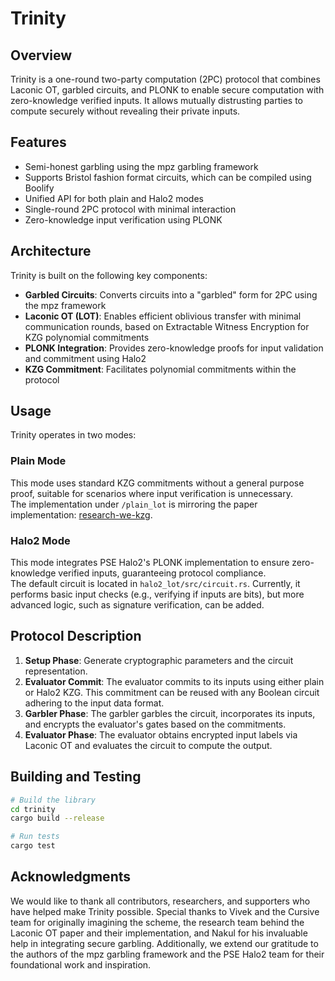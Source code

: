# Trinity

## Overview

Trinity is a one-round two-party computation (2PC) protocol that combines Laconic OT, garbled circuits, and PLONK to enable secure computation with zero-knowledge verified inputs. It allows mutually distrusting parties to compute securely without revealing their private inputs.

## Features

- Semi-honest garbling using the mpz garbling framework
- Supports Bristol fashion format circuits, which can be compiled using Boolify
- Unified API for both plain and Halo2 modes
- Single-round 2PC protocol with minimal interaction
- Zero-knowledge input verification using PLONK

## Architecture

Trinity is built on the following key components:

- **Garbled Circuits**: Converts circuits into a "garbled" form for 2PC using the mpz framework
- **Laconic OT (LOT)**: Enables efficient oblivious transfer with minimal communication rounds, based on Extractable Witness Encryption for KZG polynomial commitments
- **PLONK Integration**: Provides zero-knowledge proofs for input validation and commitment using Halo2
- **KZG Commitment**: Facilitates polynomial commitments within the protocol

## Usage

Trinity operates in two modes:

### Plain Mode

This mode uses standard KZG commitments without a general purpose proof, suitable for scenarios where input verification is unnecessary.  
The implementation under `/plain_lot` is mirroring the paper implementation: [research-we-kzg](https://github.com/rot256/research-we-kzg).

### Halo2 Mode

This mode integrates PSE Halo2's PLONK implementation to ensure zero-knowledge verified inputs, guaranteeing protocol compliance.  
The default circuit is located in `halo2_lot/src/circuit.rs`. Currently, it performs basic input checks (e.g., verifying if inputs are bits), but more advanced logic, such as signature verification, can be added.

## Protocol Description

1. **Setup Phase**: Generate cryptographic parameters and the circuit representation.
2. **Evaluator Commit**: The evaluator commits to its inputs using either plain or Halo2 KZG. This commitment can be reused with any Boolean circuit adhering to the input data format.
3. **Garbler Phase**: The garbler garbles the circuit, incorporates its inputs, and encrypts the evaluator's gates based on the commitments.
4. **Evaluator Phase**: The evaluator obtains encrypted input labels via Laconic OT and evaluates the circuit to compute the output.

## Building and Testing

```bash
# Build the library
cd trinity
cargo build --release

# Run tests
cargo test
```

## Acknowledgments

We would like to thank all contributors, researchers, and supporters who have helped make Trinity possible. Special thanks to Vivek and the Cursive team for originally imagining the scheme, the research team behind the Laconic OT paper and their implementation, and Nakul for his invaluable help in integrating secure garbling. Additionally, we extend our gratitude to the authors of the mpz garbling framework and the PSE Halo2 team for their foundational work and inspiration.
